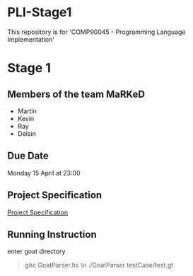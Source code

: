 # PLI-Stage1

This repository is for 'COMP90045 - Programming Language Implementation'

# Stage 1

## Members of the team MaRKeD

- Martin
- Kevin
- Ray
- Delsin

## Due Date

Monday 15 April at 23:00

## Project Specification

[Project Specification](./Assignment_1.pdf)

## Running Instruction

enter goat directory

> ghc GoatParser.hs \n
> ./GoatParser testCase/test.gt
